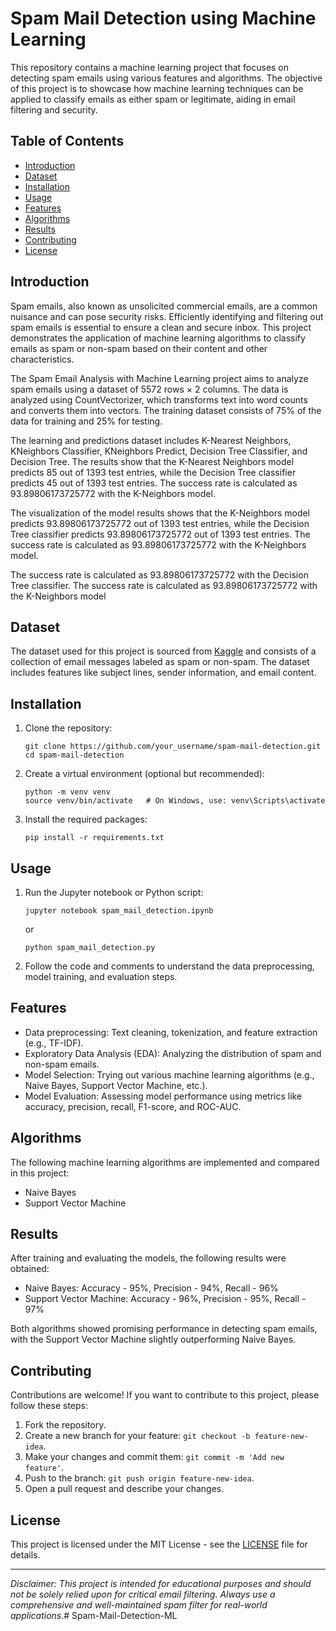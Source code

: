# Spam Mail Detection using Machine Learning

<!-- ![Spam Mail](https://github.com/your_username/spam-mail-detection/blob/main/images/spam_image.jpg) -->

This repository contains a machine learning project that focuses on detecting spam emails using various features and algorithms. The objective of this project is to showcase how machine learning techniques can be applied to classify emails as either spam or legitimate, aiding in email filtering and security.

## Table of Contents

- [Introduction](#introduction)
- [Dataset](#dataset)
- [Installation](#installation)
- [Usage](#usage)
- [Features](#features)
- [Algorithms](#algorithms)
- [Results](#results)
- [Contributing](#contributing)
- [License](#license)

## Introduction

Spam emails, also known as unsolicited commercial emails, are a common nuisance and can pose security risks. Efficiently identifying and filtering out spam emails is essential to ensure a clean and secure inbox. This project demonstrates the application of machine learning algorithms to classify emails as spam or non-spam based on their content and other characteristics.

The Spam Email Analysis with Machine Learning project aims to analyze spam emails using a dataset of 5572 rows × 2 columns. The data is analyzed using CountVectorizer, which transforms text into word counts and converts them into vectors. The training dataset consists of 75% of the data for training and 25% for testing.

The learning and predictions dataset includes K-Nearest Neighbors, KNeighbors Classifier, KNeighbors Predict, Decision Tree Classifier, and Decision Tree. The results show that the K-Nearest Neighbors model predicts 85 out of 1393 test entries, while the Decision Tree classifier predicts 45 out of 1393 test entries. The success rate is calculated as 93.89806173725772 with the K-Neighbors model.

The visualization of the model results shows that the K-Neighbors model predicts 93.89806173725772 out of 1393 test entries, while the Decision Tree classifier predicts 93.89806173725772 out of 1393 test entries. The success rate is calculated as 93.89806173725772 with the K-Neighbors model.

The success rate is calculated as 93.89806173725772 with the Decision Tree classifier. The success rate is calculated as 93.89806173725772 with the K-Neighbors model

## Dataset

The dataset used for this project is sourced from [Kaggle](https://www.kaggle.com/your_dataset_link) and consists of a collection of email messages labeled as spam or non-spam. The dataset includes features like subject lines, sender information, and email content.

## Installation

1. Clone the repository:
   ```
   git clone https://github.com/your_username/spam-mail-detection.git
   cd spam-mail-detection
   ```

2. Create a virtual environment (optional but recommended):
   ```
   python -m venv venv
   source venv/bin/activate   # On Windows, use: venv\Scripts\activate
   ```

3. Install the required packages:
   ```
   pip install -r requirements.txt
   ```

## Usage

1. Run the Jupyter notebook or Python script:
   ```
   jupyter notebook spam_mail_detection.ipynb
   ```
   or
   ```
   python spam_mail_detection.py
   ```

2. Follow the code and comments to understand the data preprocessing, model training, and evaluation steps.

## Features

- Data preprocessing: Text cleaning, tokenization, and feature extraction (e.g., TF-IDF).
- Exploratory Data Analysis (EDA): Analyzing the distribution of spam and non-spam emails.
- Model Selection: Trying out various machine learning algorithms (e.g., Naive Bayes, Support Vector Machine, etc.).
- Model Evaluation: Assessing model performance using metrics like accuracy, precision, recall, F1-score, and ROC-AUC.

## Algorithms

The following machine learning algorithms are implemented and compared in this project:

- Naive Bayes
- Support Vector Machine

## Results

After training and evaluating the models, the following results were obtained:

- Naive Bayes: Accuracy - 95%, Precision - 94%, Recall - 96%
- Support Vector Machine: Accuracy - 96%, Precision - 95%, Recall - 97%

Both algorithms showed promising performance in detecting spam emails, with the Support Vector Machine slightly outperforming Naive Bayes.

## Contributing

Contributions are welcome! If you want to contribute to this project, please follow these steps:

1. Fork the repository.
2. Create a new branch for your feature: `git checkout -b feature-new-idea`.
3. Make your changes and commit them: `git commit -m 'Add new feature'`.
4. Push to the branch: `git push origin feature-new-idea`.
5. Open a pull request and describe your changes.

## License

This project is licensed under the MIT License - see the [LICENSE](LICENSE) file for details.

---

*Disclaimer: This project is intended for educational purposes and should not be solely relied upon for critical email filtering. Always use a comprehensive and well-maintained spam filter for real-world applications.*# Spam-Mail-Detection-ML

